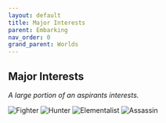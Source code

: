 ```yaml
---
layout: default
title: Major Interests
parent: Embarking
nav_order: 0
grand_parent: Worlds
---
```


## Major Interests
*A large portion of an aspirants interests.*

![Fighter](Game/Worlds/Embarking/Embarking-Interests/Fighter)
![Hunter](Game/Worlds/Embarking/Embarking-Interests/Hunter)
![Elementalist](Game/Worlds/Embarking/Embarking-Interests/Elementalist)
![Assassin](Game/Worlds/Embarking/Embarking-Interests/Assassin)


